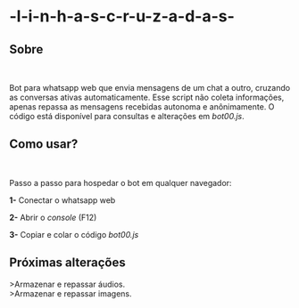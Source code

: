 <h1>-l-i-n-h-a-s-c-r-u-z-a-d-a-s-</h1>

<h2>Sobre</h2>
</br>
<p>Bot para whatsapp web que envia mensagens de um chat a outro, cruzando as conversas ativas automaticamente. Esse script não coleta informações, apenas repassa as mensagens recebidas autonoma e anônimamente. O código está disponível para consultas e alterações em <i>bot00.js</i>.</p>

<h2>Como usar?</h2></br>
<p>Passo a passo para hospedar o bot em qualquer navegador:</p>
<p><b>1-</b> Conectar o whatsapp web </p> <p><b>2-</b> Abrir o <i>console</i> (F12)</p> <p><b>3-</b> Copiar e colar o código <i>bot00.js</i></p>

<h2>Próximas alterações</h2>
>Armazenar e repassar áudios.</br>
>Armazenar e repassar imagens.
